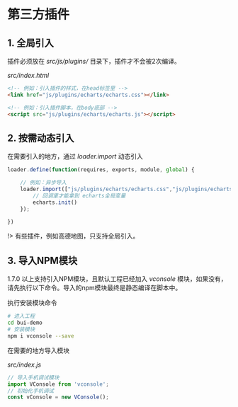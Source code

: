 # 第三方插件

## 1. 全局引入

插件必须放在 *src/js/plugins/* 目录下，插件才不会被2次编译。

*src/index.html*

```html
<!-- 例如：引入插件的样式，在head标签里 -->
<link href="js/plugins/echarts/echarts.css"></link>

<!-- 例如：引入插件脚本，在body底部 -->
<script src="js/plugins/echarts/echarts.js"></script>
```

## 2. 按需动态引入

在需要引入的地方，通过 *loader.import* 动态引入

```js
loader.define(function(requires, exports, module, global) {

    // 例如：异步导入
    loader.import(["js/plugins/echarts/echarts.css","js/plugins/echarts/echarts.js"], function() {
        // 回调里才能拿到 echarts全局变量
        echarts.init()
    });

})
```

!> 有些插件，例如高德地图，只支持全局引入。

## 3. 导入NPM模块

1.7.0 以上支持引入NPM模块，且默认工程已经加入 *vconsole* 模块，如果没有，请先执行以下命令。导入的npm模块最终是静态编译在脚本中。

执行安装模块命令
```bash
# 进入工程
cd bui-demo
# 安装模块
npm i vconsole --save
```

在需要的地方导入模块

*src/index.js*

```js
// 导入手机调试模块
import VConsole from 'vconsole';
// 初始化手机调试
const vConsole = new VConsole();
```
